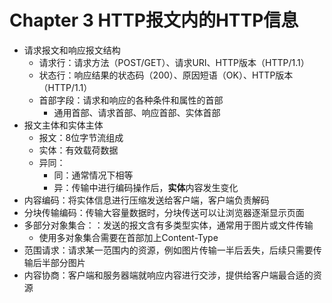 # Chapter 3 HTTP报文内的HTTP信息

- 请求报文和响应报文结构
  - 请求行：请求方法（POST/GET）、请求URI、HTTP版本（HTTP/1.1）
  - 状态行：响应结果的状态码（200）、原因短语（OK）、HTTP版本（HTTP/1.1）
  - 首部字段：请求和响应的各种条件和属性的首部
    - 通用首部、请求首部、响应首部、实体首部
- 报文主体和实体主体
  - 报文：8位字节流组成
  - 实体：有效载荷数据
  - 异同：
    - 同：通常情况下相等
    - 异：传输中进行编码操作后，**实体**内容发生变化
- 内容编码：将实体信息进行压缩发送给客户端，客户端负责解码
- 分块传输编码：传输大容量数据时，分块传送可以让浏览器逐渐显示页面
- 多部分对象集合：：发送的报文含有多类型实体，通常用于图片或文件传输
  - 使用多对象集合需要在首部加上Content-Type
- 范围请求：请求某一范围内的资源，例如图片传输一半后丢失，后续只需要传输后半部分图片
- 内容协商：客户端和服务器端就响应内容进行交涉，提供给客户端最合适的资源